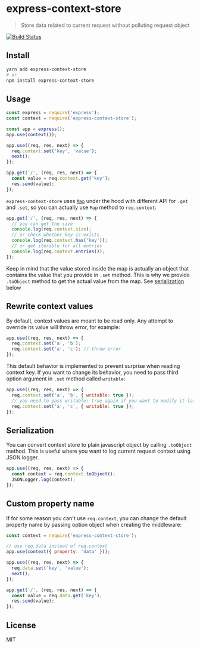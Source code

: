 # express-context-store

> Store data related to current request without polluting request object

[![Build Status](https://travis-ci.org/traveloka/express-context-store.svg?branch=master)](https://travis-ci.org/traveloka/express-context-store)

## Install

```sh
yarn add express-context-store
# or
npm install express-context-store
```

## Usage

```js
const express = require('express');
const context = require('express-context-store');

const app = express();
app.use(context());

app.use((req, res, next) => {
  req.context.set('key', 'value');
  next();
});

app.get('/', (req, res, next) => {
  const value = req.context.get('key');
  res.send(value);
});
```

`express-context-store` uses [`Map`](https://developer.mozilla.org/en-US/docs/Web/JavaScript/Reference/Global_Objects/Map) under the hood with different API for `.get` and `.set`, so you can actually use `Map` method to `req.context`:

```js
app.get('/', (req, res, next) => {
  // you can get the size
  console.log(req.context.size);
  // or check whether key is exists
  console.log(req.context.has('key'));
  // or get iterable for all entries
  console.log(req.context.entries());
});
```

Keep in mind that the value stored inside the map is actually an object that contains the value that you provide in `.set` method. This is why we provide `.toObject` method to get the actual value from the map. See [serialization](#serialization) below

## Rewrite context values

By default, context values are meant to be read only. Any attempt to override its value will throw error, for example:

```js
app.use((req, res, next) => {
  req.context.set('a', 'b');
  req.context.set('a', 'c'); // throw error
});
```

This default behavior is implemented to prevent surprise when reading context key. If you want to change its behavior, you need to pass third option argument in `.set` method called `writable`:

```js
app.use((req, res, next) => {
  req.context.set('a', 'b', { writable: true });
  // you need to pass writable: true again if you want to modify it later
  req.context.set('a', 'c', { writable: true });
});
```

## Serialization

You can convert context store to plain javascript object by calling `.toObject` method. This is useful where you want to log current request context using JSON logger.

```js
app.use((req, res, next) => {
  const context = req.context.toObject();
  JSONLogger.log(context);
});
```

## Custom property name

If for some reason you can't use `req.context`, you can change the default property name by passing option object when creating the middleware:

```js
const context = require('express-context-store');

// use req.data instead of req.context
app.use(context({ property: 'data' }));

app.use((req, res, next) => {
  req.data.set('key', 'value');
  next();
});

app.get('/', (req, res, next) => {
  const value = req.data.get('key');
  res.send(value);
});
```

## License

MIT
